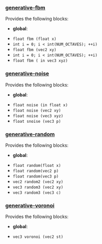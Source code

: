 

### [generative-fbm](https://github.com/tangrams/blocks/blob/gh-pages/generative/fbm.yaml)

Provides the following blocks:

- **global**:
 + `float fbm (float x) `
 + `int i = 0; i < int(NUM_OCTAVES); ++i) `
 + `float fbm (vec2 xy) `
 + `int i = 0; i < int(NUM_OCTAVES); ++i) `
 + `float fbm ( in vec3 xyz) `


### [generative-noise](https://github.com/tangrams/blocks/blob/gh-pages/generative/noise.yaml)

Provides the following blocks:

- **global**:
 + `float noise (in float x) `
 + `float noise (vec2 xy) `
 + `float noise (vec3 xyz) `
 + `float snoise (vec3 p) `


### [generative-random](https://github.com/tangrams/blocks/blob/gh-pages/generative/random.yaml)

Provides the following blocks:

- **global**:
 + `float random(float x) `
 + `float random(vec2 p) `
 + `float random(vec3 p) `
 + `vec2 random2 (vec2 xy) `
 + `vec3 random3 (vec2 xy) `
 + `vec3 random3 (vec3 c) `


### [generative-voronoi](https://github.com/tangrams/blocks/blob/gh-pages/generative/voronoi.yaml)

Provides the following blocks:

- **global**:
 + `vec3 voronoi (vec2 st) `
